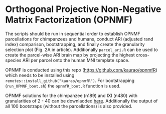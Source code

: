 # Orthogonal Projective Non-Negative Matrix Factorization (OPNMF)

The scripts should be run in sequential order to establish OPNMF parcellations for chimpanzees and humans, conduct ARI (adjusted rand index) comparison, bootstrapping, and finally create the granularity selection plot (Fig. 2A in article). Additionally ```parcel_ari.R``` can be used to create the parcel-wise ARI brain map by projecting the highest cross-species ARI per parcel onto the human MNI template space.

OPNMF is conducted using this repo (https://github.com/kaurao/opnmfR) which needs to be installed using ```remotes::install_github("kaurao/opnmfR")```. For bootstrapping (```run_OPMNF_boot.sh```) the ```opnmfR_boot.R``` function is used.

OPNMF solutions for the chimpanzee (n189) and IXI (n480) with granularities of 2 - 40 can be downlaoded [here](https://zenodo.org/record/7116203#.YzLvCfexWV4). Additionally the output of all 100 bootstraps (without the parcellations) is also provided.
